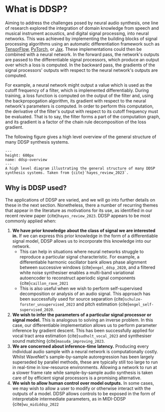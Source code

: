 # What is DDSP?

Aiming to address the challenges posed by neural audio synthesis, one line of research explored the integration of domain knowledge from speech and musical instrument acoustics, and digital signal processing, into neural networks.
This was achieved by implementing the building blocks of signal processing algorithms using an automatic differentiation framework such as [TensorFlow](https://www.tensorflow.org/), [PyTorch](https://pytorch.org/), or [Jax](https://github.com/google/jax).
These implementations could then be combined with a neural network.
In the forward pass, the network's outputs are passed to the differentiable signal processors, which produce an output over which a loss is computed.
In the backward pass, the gradients of the signal processors' outputs with respect to the neural network's outputs are computed.

For example, a neural network might output a value which is used as the cutoff frequency of a filter, which is implemented differentiably.
During training, a loss function is computed on the output of the filter and, using the backpropogation algorithm, its gradient with respect to the neural network's parameters is computed. 
In order to perform this computation, the derivative of the filter's output with respect to its cutoff frequency must be evaluated.
That is to say, the filter forms a part of the computation graph, and its gradient is a factor of the chain rule decomposition of the loss gradient.

The following figure gives a high level overview of the general structure of many DDSP synthesis systems.

```{figure} ../images/ddsp-overview.png
---
height: 600px
name: ddsp-overview
---
A high level diagram illustrating the general structure of many DDSP synthesis systems. Taken from {cite}`hayes_review_2023`.
```

## Why is DDSP used?

The applications of DDSP are varied, and we will go into further details on these in the next section.
Nonetheless, there a number of recurring themes that appear in the literature as motivations for its use, as identified in our recent review paper {cite}`hayes_review_2023`.
DDSP appears to be most commonly applied when:

1. **We have prior knowledge about the class of signal we are interested in.** If we can express this prior knowledge in the form of a differentiable signal model, DDSP allows us to incorporate this knowledge into our network.
    * This can help in situations where neural networks struggle to reproduce a particular signal characteristic. For example, a differentiable harmonic oscillator bank allows phase alignment between successive windows {cite}`engel_ddsp_2020`, and a filtered white noise synthesiser enables a multi-band variational autoencoder to reconstruct aperiodic signal components {cite}`caillon_rave_2021`
    * This is also useful when we wish to perform self-supervised decomposition or analysis of an audio signal. This approach has been successfully used for source separation {cite}`schulze-forster_unsupervised_2023` and pitch estimation {cite}`engel_self-supervised_2020`.
2. **We wish to infer the parameters of a particular signal processor or signal model.** This is analogous to solving an inverse problem. In this case, our differentiable implementation allows us to perform parameter inference by gradient descent. This has been successfully applied for vocal tract area estimation {cite}`sudholt_vocal_2023` and synthesiser sound matching {cite}`masuda_improving_2023`.
3. **We are concerned about inference-time latency.** Producing every individual audio sample with a neural network is computationally costly. Whilst WaveNet's sample-by-sample autoregression has been largely superseded by parallel methods, these are typically still too large to run in real-time in low-resource environments. Allowing a network to run at a slower frame rate while sample-by-sample audio synthesis is taken care of by efficient signal processors is a promising alternative.
4. **We wish to allow human control over model outputs.** In some cases, we may wish to allow a user to modify or otherwise interact with the outputs of a model. DDSP allows controls to be exposed in the form of interpretable intermediate parameters, as in MIDI-DDSP {cite}`wu_mididdsp_2022`
